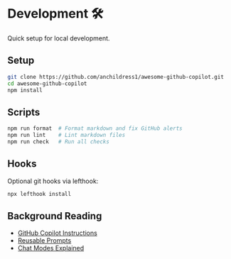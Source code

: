 # Development 🛠️

Quick setup for local development.

## Setup

```bash
git clone https://github.com/anchildress1/awesome-github-copilot.git
cd awesome-github-copilot
npm install
```

## Scripts

```bash
npm run format  # Format markdown and fix GitHub alerts
npm run lint    # Lint markdown files
npm run check   # Run all checks
```

## Hooks

Optional git hooks via lefthook:

```bash
npx lefthook install
```

## Background Reading

- [GitHub Copilot Instructions](https://dev.to/anchildress1/all-ive-learned-about-github-copilot-instructions-so-far-5bm7)
- [Reusable Prompts](https://dev.to/anchildress1/github-copilot-everything-you-wanted-to-know-about-reusable-and-experimental-prompts-part-1-iff)
- [Chat Modes Explained](https://dev.to/anchildress1/github-copilot-chat-modes-explained-with-personality-2f4c)

